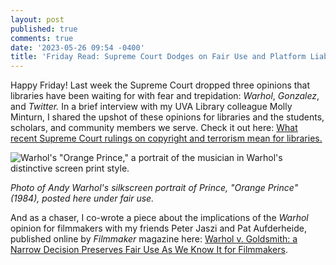 ```yaml
---
layout: post
published: true
comments: true
date: '2023-05-26 09:54 -0400'
title: 'Friday Read: Supreme Court Dodges on Fair Use and Platform Liability'
---
```

Happy Friday! Last week the Supreme Court dropped three opinions that libraries have been waiting for with fear and trepidation: *Warhol*, *Gonzalez*, and *Twitter.* In a brief interview with my UVA Library colleague Molly Minturn, I shared the upshot of these opinions for libraries and the students, scholars, and community members we serve. Check it out here: [What recent Supreme Court rulings on copyright and terrorism mean for libraries.](https://www.library.virginia.edu/news/2023/what-recent-supreme-court-rulings-copyright-and-terrorism-mean-libraries-0)

![Warhol's "Orange Prince," a portrait of the musician in Warhol's distinctive screen print style.](https://www.library.virginia.edu/sites/default/files/inline-images/orange%20Prince.jpg)

*Photo of Andy Warhol's silkscreen portrait of Prince, "Orange Prince" (1984), posted here under fair use.*

And as a chaser, I co-wrote a piece about the implications of the _Warhol_ opinion for filmmakers with my friends Peter Jaszi and Pat Aufderheide, published online by _Filmmaker_ magazine here: [Warhol v. Goldsmith: a Narrow Decision Preserves Fair Use As We Know It for Filmmakers](https://filmmakermagazine.com/121412-warhol-v-goldsmith-a-narrow-decision-preserves-fair-use-as-we-know-it-for-filmmakers/).
